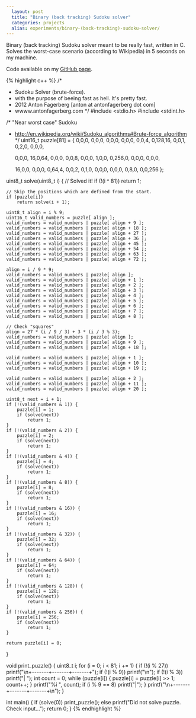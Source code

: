 ```yaml
---
  layout: post
  title: "Binary (back tracking) Sudoku solver"
  categories: projects
  alias: experiments/binary-(back-tracking)-sudoku-solver/
---
```


Binary (back tracking) Sudoku solver meant to be really fast, written in C. Solves the worst-case scenario (according to Wikipedia) in 5 seconds on my machine.

Code available on my [GitHub page](https://github.com/AntonFagerberg/Sudoku-C).

{% highlight c++ %}
/*
 * Sudoku Solver (brute-force).
 * with the purpose of beeing fast as hell. It's pretty fast.
 * 2012 Anton Fagerberg [anton at antonfagerberg dot com]
 * wwww.antonfagerberg.com
 */
#include <stdio.h>
#include <stdint.h>

/* "Near worst case" Sudoku
 * http://en.wikipedia.org/wiki/Sudoku_algorithms#Brute-force_algorithm
 */
uint16_t puzzle[81] = {
	0,0,0,		0,0,0,		0,0,0,
	0,0,0,		0,0,4,		0,128,16,
	0,0,1,		0,2,0,		0,0,0,

	0,0,0,		16,0,64,	0,0,0,
	0,0,8,		0,0,0,		1,0,0,
	0,256,0,	0,0,0,		0,0,0,

	16,0,0,		0,0,0,		0,64,4,
	0,0,2,		0,1,0,		0,0,0,
	0,0,0,		0,8,0,		0,0,256
};

uint8_t solve(uint8_t i) {
	// Solved it!
	if (!(i ^ 81))
		return 1;

	// Skip the positions which are defined from the start.
	if (puzzle[i]) 
		return solve(i + 1);

	uint8_t align = i % 9;
	uint16_t valid_numbers = puzzle[ align ];
	valid_numbers = valid_numbers | puzzle[ align + 9 ];
	valid_numbers = valid_numbers | puzzle[ align + 18 ];
	valid_numbers = valid_numbers | puzzle[ align + 27 ];
	valid_numbers = valid_numbers | puzzle[ align + 36 ];
	valid_numbers = valid_numbers | puzzle[ align + 45 ];
	valid_numbers = valid_numbers | puzzle[ align + 54 ];
	valid_numbers = valid_numbers | puzzle[ align + 63 ];
	valid_numbers = valid_numbers | puzzle[ align + 72 ];

	align = i / 9 * 9;
	valid_numbers = valid_numbers | puzzle[ align ];
	valid_numbers = valid_numbers | puzzle[ align + 1 ];
	valid_numbers = valid_numbers | puzzle[ align + 2 ];
	valid_numbers = valid_numbers | puzzle[ align + 3 ];
	valid_numbers = valid_numbers | puzzle[ align + 4 ];
	valid_numbers = valid_numbers | puzzle[ align + 5 ];
	valid_numbers = valid_numbers | puzzle[ align + 6 ];
	valid_numbers = valid_numbers | puzzle[ align + 7 ];
	valid_numbers = valid_numbers | puzzle[ align + 8 ];
	
	// Check "squares"
	align = 27 * (i / 9 / 3) + 3 * (i / 3 % 3);
	valid_numbers = valid_numbers | puzzle[ align ];
	valid_numbers = valid_numbers | puzzle[ align + 9 ];
	valid_numbers = valid_numbers | puzzle[ align + 18 ];

	valid_numbers = valid_numbers | puzzle[ align + 1 ];
	valid_numbers = valid_numbers | puzzle[ align + 10 ];
	valid_numbers = valid_numbers | puzzle[ align + 19 ];
	
	valid_numbers = valid_numbers | puzzle[ align + 2 ];
	valid_numbers = valid_numbers | puzzle[ align + 11 ];
	valid_numbers = valid_numbers | puzzle[ align + 20 ];

	uint8_t next = i + 1;
	if (!(valid_numbers & 1)) {
		puzzle[i] = 1;
		if (solve(next))
			return 1;
	}
	if (!(valid_numbers & 2)) {
		puzzle[i] = 2;
		if (solve(next))
			return 1;
	}
	if (!(valid_numbers & 4)) {
		puzzle[i] = 4;
		if (solve(next))
			return 1;
	}
	if (!(valid_numbers & 8)) {
		puzzle[i] = 8;
		if (solve(next))
			return 1;
	}
	if (!(valid_numbers & 16)) {
		puzzle[i] = 16;
		if (solve(next))
			return 1;
	}
	if (!(valid_numbers & 32)) {
		puzzle[i] = 32;
		if (solve(next))
			return 1;
	}
	if (!(valid_numbers & 64)) {
		puzzle[i] = 64;
		if (solve(next))
			return 1;
	}
	if (!(valid_numbers & 128)) {
		puzzle[i] = 128;
		if (solve(next))
			return 1;
	}
	if (!(valid_numbers & 256)) {
		puzzle[i] = 256;
		if (solve(next))
			return 1;
	}

	return puzzle[i] = 0;
}

void print_puzzle() {
	uint8_t i;
	for (i = 0; i < 81; i += 1) {
		if (!(i % 27))
			printf("\n+-------+-------+-------+");
		if (!(i % 9))
			printf("\n");
		if (!(i % 3))
			printf("| ");
		int count = 0;
		while (puzzle[i]) {
			puzzle[i] = puzzle[i] >> 1;
			count++;
		}
		printf("%i ", count);
		if (i % 9 == 8)
			printf("|");
	}
	printf("\n+-------+-------+-------+\n");
}

int main() {
	if (solve(0))
		print_puzzle();
	else
	 	printf("Did not solve puzzle. Check input...");
	return 0;
}
{% endhighlight %}